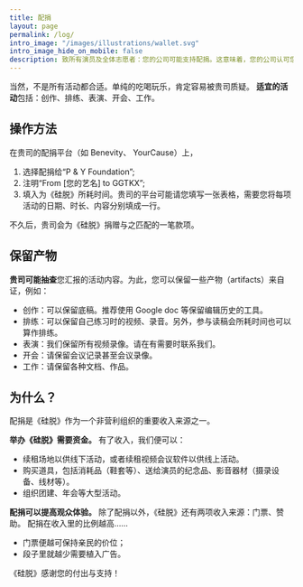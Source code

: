 ```yaml
---
title: 配捐
layout: page
permalink: /log/
intro_image: "/images/illustrations/wallet.svg"
intro_image_hide_on_mobile: false
description: 致所有演员及全体志愿者：您的公司可能支持配捐。这意味着，您的公司认可您用在《硅脱》上的时间，并可按比例给《硅脱》捐钱（通常高达 $15/hr）。
---
```


当然，不是所有活动都合适。单纯的吃喝玩乐，肯定容易被贵司质疑。
**适宜的活动**包括：创作、排练、表演、开会、工作。

## 操作方法

在贵司的配捐平台（如 Benevity、 YourCause）上，
1. 选择配捐给“P & Y Foundation”;
2. 注明“From [您的艺名] to GGTKX”;
3. 填入为《硅脱》所耗时间。贵司的平台可能请您填写一张表格，需要您将每项活动的日期、时长、内容分别填成一行。

不久后，贵司会为《硅脱》捐赠与之匹配的一笔款项。

## 保留产物

**贵司可能抽查**您汇报的活动内容。为此，您可以保留一些产物（artifacts）来自证，例如：
- 创作：可以保留底稿。推荐使用 Google doc 等保留编辑历史的工具。
- 排练：可以保留自己练习时的视频、录音。另外，参与读稿会所耗时间也可以算作排练。
- 表演：我们保留所有视频录像。请在有需要时联系我们。
- 开会：请保留会议记录甚至会议录像。
- 工作：请保留各种文档、作品。

## 为什么？

配捐是《硅脱》作为一个非营利组织的重要收入来源之一。

**举办《硅脱》需要资金。** 有了收入，我们便可以：
- 续租场地以供线下活动，或者续租视频会议软件以供线上活动。
- 购买道具，包括消耗品（鞋套等）、送给演员的纪念品、影音器材（摄录设备、线材等）。
- 组织团建、年会等大型活动。

**配捐可以提高观众体验。** 除了配捐以外，《硅脱》还有两项收入来源：门票、赞助。
配捐在收入里的比例越高……
- 门票便越可保持亲民的价位；
- 段子里就越少需要植入广告。

《硅脱》感谢您的付出与支持！
